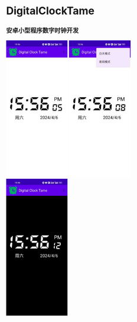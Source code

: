 # DigitalClockTame
### 安卓小型程序数字时钟开发
<img src="https://github.com/RoseTame/DigitalClockTame/blob/main/images/light.jpg" width="33%">       <img src="https://github.com/RoseTame/DigitalClockTame/blob/main/images/menu.jpg" width="33%">       <img src="https://github.com/RoseTame/DigitalClockTame/blob/main/images/night.jpg" width="33%">
 
